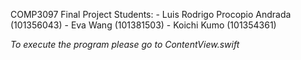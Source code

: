 COMP3097 Final Project 
        Students: 
                 - Luis Rodrigo Procopio Andrada (101356043)
                 - Eva Wang (101381503)
                 - Koichi Kumo (101354361)

                 
*To execute the program please go to ContentView.swift*
